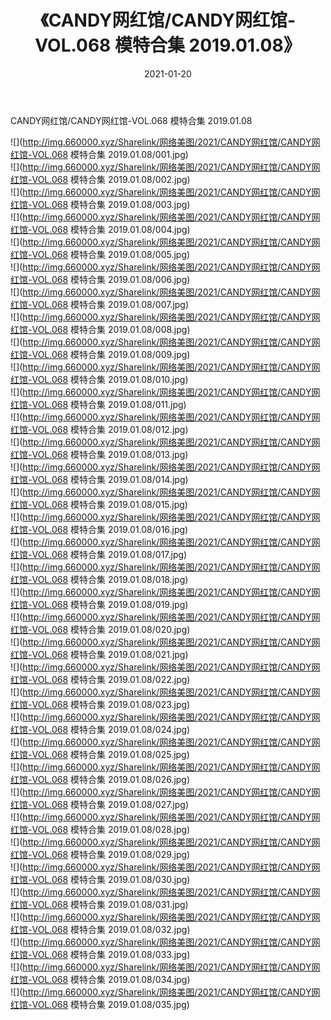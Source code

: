 ﻿---
layout: post
title:  《CANDY网红馆/CANDY网红馆-VOL.068 模特合集 2019.01.08》
date:   2021-01-20
img: http://img.660000.xyz/Sharelink/网络美图/2021/CANDY网红馆/CANDY网红馆-VOL.068 模特合集 2019.01.08/000.jpg
categories: [美女, 清纯, 唯美]
---

CANDY网红馆/CANDY网红馆-VOL.068 模特合集 2019.01.08

 ![](http://img.660000.xyz/Sharelink/网络美图/2021/CANDY网红馆/CANDY网红馆-VOL.068 模特合集 2019.01.08/001.jpg) <br>![](http://img.660000.xyz/Sharelink/网络美图/2021/CANDY网红馆/CANDY网红馆-VOL.068 模特合集 2019.01.08/002.jpg) <br>![](http://img.660000.xyz/Sharelink/网络美图/2021/CANDY网红馆/CANDY网红馆-VOL.068 模特合集 2019.01.08/003.jpg) <br>![](http://img.660000.xyz/Sharelink/网络美图/2021/CANDY网红馆/CANDY网红馆-VOL.068 模特合集 2019.01.08/004.jpg) <br>![](http://img.660000.xyz/Sharelink/网络美图/2021/CANDY网红馆/CANDY网红馆-VOL.068 模特合集 2019.01.08/005.jpg) <br>![](http://img.660000.xyz/Sharelink/网络美图/2021/CANDY网红馆/CANDY网红馆-VOL.068 模特合集 2019.01.08/006.jpg) <br>![](http://img.660000.xyz/Sharelink/网络美图/2021/CANDY网红馆/CANDY网红馆-VOL.068 模特合集 2019.01.08/007.jpg) <br>![](http://img.660000.xyz/Sharelink/网络美图/2021/CANDY网红馆/CANDY网红馆-VOL.068 模特合集 2019.01.08/008.jpg) <br>![](http://img.660000.xyz/Sharelink/网络美图/2021/CANDY网红馆/CANDY网红馆-VOL.068 模特合集 2019.01.08/009.jpg) <br>![](http://img.660000.xyz/Sharelink/网络美图/2021/CANDY网红馆/CANDY网红馆-VOL.068 模特合集 2019.01.08/010.jpg) <br>![](http://img.660000.xyz/Sharelink/网络美图/2021/CANDY网红馆/CANDY网红馆-VOL.068 模特合集 2019.01.08/011.jpg) <br>![](http://img.660000.xyz/Sharelink/网络美图/2021/CANDY网红馆/CANDY网红馆-VOL.068 模特合集 2019.01.08/012.jpg) <br>![](http://img.660000.xyz/Sharelink/网络美图/2021/CANDY网红馆/CANDY网红馆-VOL.068 模特合集 2019.01.08/013.jpg) <br>![](http://img.660000.xyz/Sharelink/网络美图/2021/CANDY网红馆/CANDY网红馆-VOL.068 模特合集 2019.01.08/014.jpg) <br>![](http://img.660000.xyz/Sharelink/网络美图/2021/CANDY网红馆/CANDY网红馆-VOL.068 模特合集 2019.01.08/015.jpg) <br>![](http://img.660000.xyz/Sharelink/网络美图/2021/CANDY网红馆/CANDY网红馆-VOL.068 模特合集 2019.01.08/016.jpg) <br>![](http://img.660000.xyz/Sharelink/网络美图/2021/CANDY网红馆/CANDY网红馆-VOL.068 模特合集 2019.01.08/017.jpg) <br>![](http://img.660000.xyz/Sharelink/网络美图/2021/CANDY网红馆/CANDY网红馆-VOL.068 模特合集 2019.01.08/018.jpg) <br>![](http://img.660000.xyz/Sharelink/网络美图/2021/CANDY网红馆/CANDY网红馆-VOL.068 模特合集 2019.01.08/019.jpg) <br>![](http://img.660000.xyz/Sharelink/网络美图/2021/CANDY网红馆/CANDY网红馆-VOL.068 模特合集 2019.01.08/020.jpg) <br>![](http://img.660000.xyz/Sharelink/网络美图/2021/CANDY网红馆/CANDY网红馆-VOL.068 模特合集 2019.01.08/021.jpg) <br>![](http://img.660000.xyz/Sharelink/网络美图/2021/CANDY网红馆/CANDY网红馆-VOL.068 模特合集 2019.01.08/022.jpg) <br>![](http://img.660000.xyz/Sharelink/网络美图/2021/CANDY网红馆/CANDY网红馆-VOL.068 模特合集 2019.01.08/023.jpg) <br>![](http://img.660000.xyz/Sharelink/网络美图/2021/CANDY网红馆/CANDY网红馆-VOL.068 模特合集 2019.01.08/024.jpg) <br>![](http://img.660000.xyz/Sharelink/网络美图/2021/CANDY网红馆/CANDY网红馆-VOL.068 模特合集 2019.01.08/025.jpg) <br>![](http://img.660000.xyz/Sharelink/网络美图/2021/CANDY网红馆/CANDY网红馆-VOL.068 模特合集 2019.01.08/026.jpg) <br>![](http://img.660000.xyz/Sharelink/网络美图/2021/CANDY网红馆/CANDY网红馆-VOL.068 模特合集 2019.01.08/027.jpg) <br>![](http://img.660000.xyz/Sharelink/网络美图/2021/CANDY网红馆/CANDY网红馆-VOL.068 模特合集 2019.01.08/028.jpg) <br>![](http://img.660000.xyz/Sharelink/网络美图/2021/CANDY网红馆/CANDY网红馆-VOL.068 模特合集 2019.01.08/029.jpg) <br>![](http://img.660000.xyz/Sharelink/网络美图/2021/CANDY网红馆/CANDY网红馆-VOL.068 模特合集 2019.01.08/030.jpg) <br>![](http://img.660000.xyz/Sharelink/网络美图/2021/CANDY网红馆/CANDY网红馆-VOL.068 模特合集 2019.01.08/031.jpg) <br>![](http://img.660000.xyz/Sharelink/网络美图/2021/CANDY网红馆/CANDY网红馆-VOL.068 模特合集 2019.01.08/032.jpg) <br>![](http://img.660000.xyz/Sharelink/网络美图/2021/CANDY网红馆/CANDY网红馆-VOL.068 模特合集 2019.01.08/033.jpg) <br>![](http://img.660000.xyz/Sharelink/网络美图/2021/CANDY网红馆/CANDY网红馆-VOL.068 模特合集 2019.01.08/034.jpg) <br>![](http://img.660000.xyz/Sharelink/网络美图/2021/CANDY网红馆/CANDY网红馆-VOL.068 模特合集 2019.01.08/035.jpg) <br>